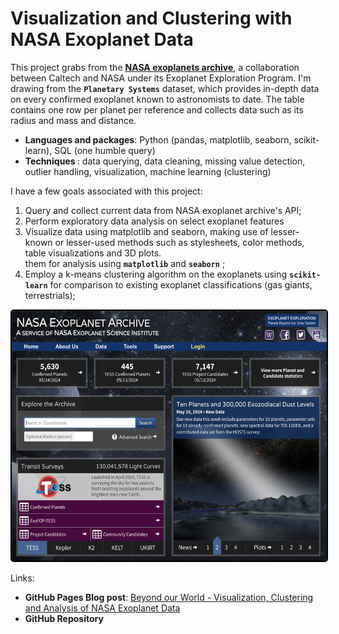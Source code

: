 # Visualization and Clustering with NASA Exoplanet Data

This project grabs from the [**NASA exoplanets archive**](https://exoplanetarchive.ipac.caltech.edu/index.html), a collaboration between Caltech and NASA under its Exoplanet Exploration Program. I'm drawing from the **`Planetary Systems`** dataset, which provides in-depth data on every confirmed exoplanet known to astronomists to date. The table contains one row per planet per reference and collects data such as its radius and mass and distance.

<ul>
  <li> <strong>Languages and packages</strong>: Python (pandas, matplotlib, seaborn, scikit-learn), SQL (one humble query)</li>
  <li> <strong>Techniques </strong>: data querying, data cleaning, missing value detection, outlier handling, visualization, machine learning (clustering)</li>
</ul>

I have a few goals associated with this project:
<ol>
  <li>Query and collect current data from NASA exoplanet archive's API;</li>
  <li>Perform exploratory data analysis on select exoplanet features </li>
 <li> Visualize data using matplotlib and seaborn, making use of lesser-known or lesser-used methods such as stylesheets, color methods, table visualizations and 3D plots.</li>
  </li> them for analysis using <strong><code>matplotlib</code></strong> and <strong><code>seaborn</code></strong> ;</li>
  <li>Employ a k-means clustering algorithm on the exoplanets using <strong><code>scikit-learn</code></strong> for comparison to existing exoplanet classifications (gas giants, terrestrials);</li>
</ol>

<p align="center">
  <img src="https://github.com/ucheetah/exoplanet-viz-cluster/blob/main/nasa_exoplanet_homepage.png" width = "550" height = "400" alt="NASA Homepage" style="border: 2px solid black; border-radius: 5px;">
</p>

Links:
- **GitHub Pages Blog post**: [Beyond our World - Visualization, Clustering and Analysis of NASA Exoplanet Data
](https://ucheetah.github.io/exo-viz-cluster/)
- **GitHub Repository**
